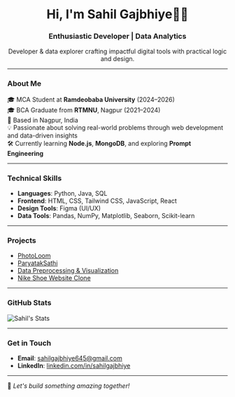 

<h1 align="center">Hi, I'm Sahil Gajbhiye👋🏼</h1> 
<h3 align="center">Enthusiastic Developer | Data Analytics </h3>

<p align="center">Developer & data explorer crafting impactful digital tools with practical logic and design.</p>


---

###  About Me

🎓 MCA Student at **Ramdeobaba University** (2024–2026)  
🎓 BCA Graduate from **RTMNU**, Nagpur (2021–2024)  
📍 Based in Nagpur, India  
💡 Passionate about solving real-world problems through web development and data-driven insights  
🛠️ Currently learning **Node.js**, **MongoDB**, and exploring **Prompt Engineering**

---

###  Technical Skills

- **Languages**: Python, Java, SQL  
- **Frontend**: HTML, CSS, Tailwind CSS, JavaScript, React  
- **Design Tools**: Figma (UI/UX)  
- **Data Tools**: Pandas, NumPy, Matplotlib, Seaborn, Scikit-learn

---

###  Projects

- [PhotoLoom](https://github.com/SahilGajbiye/PhotoLoom)
- [ParyatakSathi](https://github.com/SahilGajbiye/ParyatakSathi)
- [Data Preprocessing & Visualization](https://github.com/SahilGajbiye/ParyatakSathi)
- [Nike Shoe Website Clone](https://github.com/SahilGajbiye/Nike-Clone)


---

###  GitHub Stats

![Sahil's Stats](https://github-readme-stats.vercel.app/api?username=Sahil&theme=tokyonight&show_icons=true&hide_border=false&count_private=false)

---

###  Get in Touch

- **Email**: sahilgajbhiye645@gmail.com  
- **LinkedIn**: [linkedin.com/in/sahilgajbhiye](https://linkedin.com/in/sahilgajbhiye)

---

🔁 *Let's build something amazing together!*


